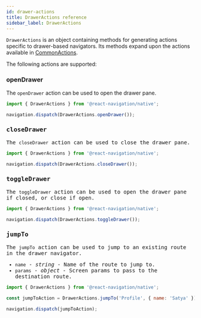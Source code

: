 ```yaml
---
id: drawer-actions
title: DrawerActions reference
sidebar_label: DrawerActions
---
```


`DrawerActions` is an object containing methods for generating actions specific to drawer-based navigators. Its methods expand upon the actions available in [CommonActions](navigation-actions.md).

The following actions are supported:

### openDrawer

The `openDrawer` action can be used to open the drawer pane.

<samp id="drawer-actions" />

```js
import { DrawerActions } from '@react-navigation/native';

navigation.dispatch(DrawerActions.openDrawer());
```

### closeDrawer

The `closeDrawer` action can be used to close the drawer pane.

<samp id="drawer-actions" />

```js
import { DrawerActions } from '@react-navigation/native';

navigation.dispatch(DrawerActions.closeDrawer());
```

### toggleDrawer

The `toggleDrawer` action can be used to open the drawer pane if closed, or close if open.

<samp id="drawer-actions" />

```js
import { DrawerActions } from '@react-navigation/native';

navigation.dispatch(DrawerActions.toggleDrawer());
```

### jumpTo

The `jumpTo` action can be used to jump to an existing route in the drawer navigator.

- `name` - _string_ - Name of the route to jump to.
- `params` - _object_ - Screen params to pass to the destination route.

<samp id="drawer-actions" />

```js
import { DrawerActions } from '@react-navigation/native';

const jumpToAction = DrawerActions.jumpTo('Profile', { name: 'Satya' });

navigation.dispatch(jumpToAction);
```
